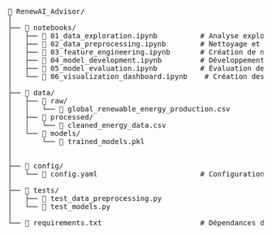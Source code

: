 <pre>
📁 RenewAI_Advisor/
│
├── 📁 notebooks/
│   ├── 📓 01_data_exploration.ipynb          # Analyse exploratoire des données
│   ├── 📓 02_data_preprocessing.ipynb        # Nettoyage et préparation des données
│   ├── 📓 03_feature_engineering.ipynb       # Création de nouvelles caractéristiques
│   ├── 📓 04_model_development.ipynb         # Développement des modèles prédictifs
│   ├── 📓 05_model_evaluation.ipynb          # Évaluation des performances
│   └── 📓 06_visualization_dashboard.ipynb    # Création des visualisations
│
├── 📁 data/
│   ├── 📁 raw/
│   │   └── 📄 global_renewable_energy_production.csv
│   ├── 📁 processed/
│   │   └── 📄 cleaned_energy_data.csv
│   └── 📁 models/
│       └── 📄 trained_models.pkl
│
│
├── 📁 config/
│   └── 📄 config.yaml                        # Configuration du projet
│
├── 📁 tests/
│   ├── 📄 test_data_preprocessing.py
│   └── 📄 test_models.py
│
└── 📄 requirements.txt                       # Dépendances du projet
</pre>
